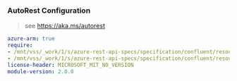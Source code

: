 ### AutoRest Configuration

> see https://aka.ms/autorest

``` yaml
azure-arm: true
require:
- /mnt/vss/_work/1/s/azure-rest-api-specs/specification/confluent/resource-manager/readme.md
- /mnt/vss/_work/1/s/azure-rest-api-specs/specification/confluent/resource-manager/readme.go.md
license-header: MICROSOFT_MIT_NO_VERSION
module-version: 2.0.0
```